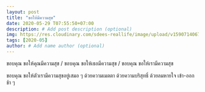 ```yaml
---
layout: post
title: "ขอให้มีความสุข"
date: 2020-05-29 T07:55:50+07:00
description: # Add post description (optional)
img: https://res.cloudinary.com/sdees-reallife/image/upload/v1590714067/IMG_2238.jpg # Add image post (optional)
tags: [2020-05]
author: # Add name author (optional)
---
```

ขอบคุณ ขอให้คุณมีความสุข / ขอบคุณ ขอให้เธอมีความสุข / ขอบคุณ ขอให้เรามีความสุข

<i class="fa fa-child" style="color:plum"></i>

ขอบคุณ ขอให้ตัวเรามีความสุขอยู่เสมอ ๆ ด้วยความเมตตา ด้วยความบริสุทธิ์ ด้วยลมหายใจ เข้า-ออกช้า ๆ
